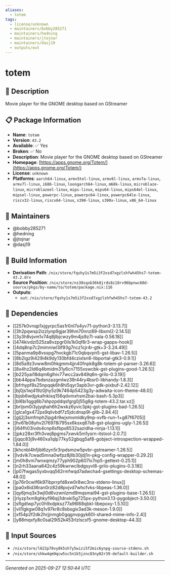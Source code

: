 ```yaml
---
aliases:
  - totem
tags:
  - license/unknown
  - maintainers/bobby285271
  - maintainers/hedning
  - maintainers/jtojnar
  - maintainers/dasj19
  - outputs/out
---
```


# totem

## 📝 Description

Movie player for the GNOME desktop based on GStreamer

## 📋 Package Information

- **Name**: `totem`
- **Version**: `43.2`
- **Available**: ✅ Yes
- **Broken**: ✅ No
- **Description**: Movie player for the GNOME desktop based on GStreamer
- **Homepage**: [https://apps.gnome.org/Totem/](https://apps.gnome.org/Totem/)
- **License**: `unknown`
- **Platforms**: `aarch64-linux`, `armv5tel-linux`, `armv6l-linux`, `armv7a-linux`, `armv7l-linux`, `i686-linux`, `loongarch64-linux`, `m68k-linux`, `microblaze-linux`, `microblazeel-linux`, `mips-linux`, `mips64-linux`, `mips64el-linux`, `mipsel-linux`, `powerpc-linux`, `powerpc64-linux`, `powerpc64le-linux`, `riscv32-linux`, `riscv64-linux`, `s390-linux`, `s390x-linux`, `x86_64-linux`
## 👥 Maintainers

- @bobby285271
- @hedning
- @jtojnar
- @dasj19


## 🔧 Build Information

- **Derivation Path**: `/nix/store/fqshy1s7m5i3f2xsd7xgzlshfwh45hs7-totem-43.2.drv`
- **Source Position**: `/nix/store/ns30sqxb36k8jrds8z18rv96bpnwc60d-source/pkgs/by-name/to/totem/package.nix:116`
- **Outputs**:
  - `out`:  `/nix/store/fqshy1s7m5i3f2xsd7xgzlshfwh45hs7-totem-43.2`

## 🔗 Dependencies

- [[257k0vnqp1xjgyrpc5as1r0nl7s4yv71-python3-3.13.7]]
- [[3h2pqwsp2izzlynp9gjar39hm70nnz89-libxml2-2.14.5]]
- [[3y3h8vjvm1v74q8jlbjcwzy9m4js9z7l-vala-0.56.18]]
- [[474kivdzi525za8vzpgr0ils1k0qf8r3-wrap-gapps-hook]]
- [[4dq8np7c2mimniwl3if93g7ncz1cjr4r-gtk+3-3.24.49]]
- [[5panma9p8vsspg7hvckgb71c0qbqvpn5-gst-libav-1.26.5]]
- [[8b2igz9i429i4k9dy130bfd4czixlsn6-libportal-gtk3-0.9.1]]
- [[8d5a9z3vww8m0hkgmm4jjn40fnpk8g8k-totem-pl-parser-3.26.6]]
- [[8x4hz2ld6q4bmidm31y6cn7155xswcbk-gst-plugins-good-1.26.5]]
- [[b225yai18dqm6glhiv77wcc2av849q6n-grilo-0.3.19]]
- [[bb44ppa7bdsnzazgmlwz39r44ry4bsr0-libhandy-1.8.3]]
- [[bfrhypf8s25npqqk6h8hi5qyr3apb3vr-gdk-pixbuf-2.42.12]]
- [[bj0js1wj419z0jhy5z9k7464p5423g3y-adwaita-icon-theme-48.0]]
- [[bjsb6wdjykafnkixq156qdvmxhsm2bai-bash-5.3p3]]
- [[bl6bi1qgq6b7shpzpddqsfgrg0j55g8g-totem-43.2.tar.xz]]
- [[brljsm0i3yjyqhah6h2wxkz6yvic3pkj-gst-plugins-bad-1.26.5]]
- [[glca1gx472ps9qlivbdf7z5jdcdnsp9l-glib-2.84.4]]
- [[glj2j3smfmph2ipg4r9wjxmvmldky9np-xvfb-run-1+g87f6705]]
- [[hv61b08yhv2l76978i795sx6ksxq67s8-gst-plugins-ugly-1.26.5]]
- [[i64fh03ivds4cnp6sfbpx8532sazidha-ninja-1.13.1]]
- [[jpkz28xr3fh3vwj8pgms7xwvk5m1ysrn-itstool-2.0.7]]
- [[jqqc83j9v460xa1qlp77ky52gbqg5af8-gobject-introspection-wrapped-1.84.0]]
- [[khcnbl4hfjibl6zyn5r3rpdsmzw5pvbr-gstreamer-1.26.5]]
- [[lvdvlk7cwad5mna0wfpz8jllb30jdj1n-pkg-config-wrapper-0.29.2]]
- [[m0h8vm7wnxqmzy77yph902p607lx7np5-gettext-0.25.1]]
- [[n2rh33aana642c4z59kwrwclbdgsyvl8-grilo-plugins-0.3.18]]
- [[p07fwgas5yxbvqq562rmfwqd7adwcha4-gsettings-desktop-schemas-48.0]]
- [[p76r0cwlf6k97ibprrpfd8xw0r8wc3nx-stdenv-linux]]
- [[pa0x6id36ran0rz82d8pvjvd7whcfvks-libpeas-1.36.0]]
- [[qy6jmq3x3wjl0d6vzwnlzmd9mqsmai94-gst-plugins-base-1.26.5]]
- [[rlyzp1xm9ghkyf96qij1dnxki5g725px-python3.13-pygobject-3.50.0]]
- [[sflgdlwp7yc0h9xdpksz77a96l68qbkl-libepoxy-1.5.10]]
- [[vil1lgkgw08q1v97kr8c8sbsgix3ad3k-meson-1.9.0]]
- [[xf54p2f2dk2hrjjnmgb0gqgnvpgyk60l-shared-mime-info-2.4]]
- [[y88mqxfy8c0sal29i52k453rlzlscsf5-gnome-desktop-44.3]]

## 📁 Input Sources

- `/nix/store/l622p70vy8k5sh7y5wizi5f2mic6ynpg-source-stdenv.sh`
- `/nix/store/shkw4qm9qcw5sc5n1k5jznc83ny02r39-default-builder.sh`

---
*Generated on 2025-09-27 12:50:44 UTC*
